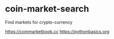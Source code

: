# coin-market-search
Find markets for crypto-currency

https://coinmarketbook.cc
https://pythonbasics.org
